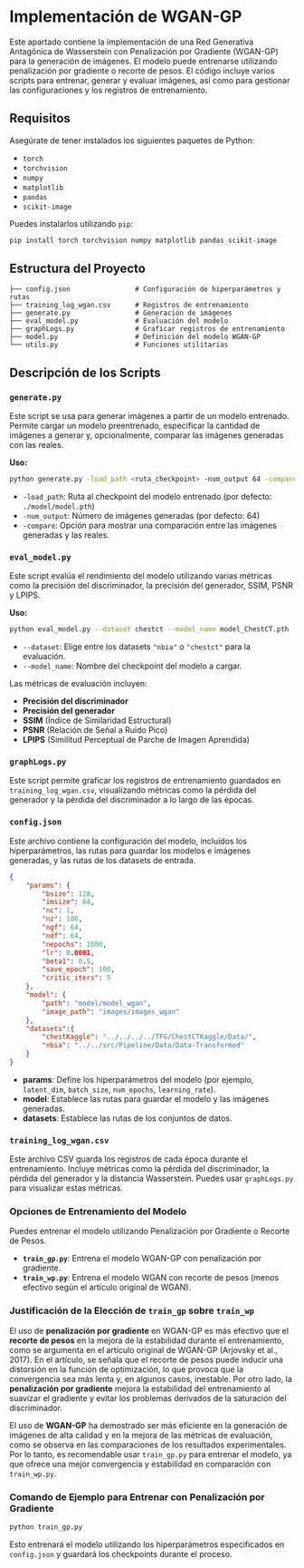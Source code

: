 # Implementación de WGAN-GP

Este apartado contiene la implementación de una Red Generativa Antagónica de Wasserstein con Penalización por Gradiente (WGAN-GP) para la generación de imágenes. El modelo puede entrenarse utilizando penalización por gradiente o recorte de pesos. El código incluye varios scripts para entrenar, generar y evaluar imágenes, así como para gestionar las configuraciones y los registros de entrenamiento.

## Requisitos

Asegúrate de tener instalados los siguientes paquetes de Python:

- `torch`
- `torchvision`
- `numpy`
- `matplotlib`
- `pandas`
- `scikit-image`

Puedes instalarlos utilizando `pip`:

```bash
pip install torch torchvision numpy matplotlib pandas scikit-image
```

## Estructura del Proyecto

```plaintext
├── config.json                # Configuración de hiperparámetros y rutas
├── training_log_wgan.csv      # Registros de entrenamiento
├── generate.py                # Generación de imágenes
├── eval_model.py              # Evaluación del modelo
├── graphLogs.py               # Graficar registros de entrenamiento
├── model.py                   # Definición del modelo WGAN-GP
└── utils.py                   # Funciones utilitarias
```

## Descripción de los Scripts

### `generate.py`

Este script se usa para generar imágenes a partir de un modelo entrenado. Permite cargar un modelo preentrenado, especificar la cantidad de imágenes a generar y, opcionalmente, comparar las imágenes generadas con las reales.

**Uso:**

```bash
python generate.py -load_path <ruta_checkpoint> -num_output 64 -compare
```

- `-load_path`: Ruta al checkpoint del modelo entrenado (por defecto: `./model/model.pth`)
- `-num_output`: Número de imágenes generadas (por defecto: 64)
- `-compare`: Opción para mostrar una comparación entre las imágenes generadas y las reales.

### `eval_model.py`

Este script evalúa el rendimiento del modelo utilizando varias métricas como la precisión del discriminador, la precisión del generador, SSIM, PSNR y LPIPS.

**Uso:**

```bash
python eval_model.py --dataset chestct --model_name model_ChestCT.pth
```

- `--dataset`: Elige entre los datasets `"nbia"` o `"chestct"` para la evaluación.
- `--model_name`: Nombre del checkpoint del modelo a cargar.

Las métricas de evaluación incluyen:
- **Precisión del discriminador**
- **Precisión del generador**
- **SSIM** (Índice de Similaridad Estructural)
- **PSNR** (Relación de Señal a Ruido Pico)
- **LPIPS** (Similitud Perceptual de Parche de Imagen Aprendida)

### `graphLogs.py`

Este script permite graficar los registros de entrenamiento guardados en `training_log_wgan.csv`, visualizando métricas como la pérdida del generador y la pérdida del discriminador a lo largo de las épocas.

### `config.json`

Este archivo contiene la configuración del modelo, incluidos los hiperparámetros, las rutas para guardar los modelos e imágenes generadas, y las rutas de los datasets de entrada.

```json
{
    "params": {
        "bsize": 128,
        "imsize": 64,
        "nc": 1,
        "nz": 100,
        "ngf": 64,
        "ndf": 64,
        "nepochs": 1000,
        "lr": 0.0001,
        "beta1": 0.5,
        "save_epoch": 100,
        "critic_iters": 5
    },
    "model": {
        "path": "model/model_wgan",
        "image_path": "images/images_wgan"
    },
    "datasets":{
        "chestKaggle": "../../../../TFG/ChestCTKaggle/Data/",
        "nbia": "../../src/Pipeline/Data/Data-Transformed"
    }
}
```

- **params**: Define los hiperparámetros del modelo (por ejemplo, `latent_dim`, `batch_size`, `num_epochs`, `learning_rate`).
- **model**: Establece las rutas para guardar el modelo y las imágenes generadas.
- **datasets**: Establece las rutas de los conjuntos de datos.

### `training_log_wgan.csv`

Este archivo CSV guarda los registros de cada época durante el entrenamiento. Incluye métricas como la pérdida del discriminador, la pérdida del generador y la distancia Wasserstein. Puedes usar `graphLogs.py` para visualizar estas métricas.

### Opciones de Entrenamiento del Modelo

Puedes entrenar el modelo utilizando Penalización por Gradiente o Recorte de Pesos.

- **`train_gp.py`**: Entrena el modelo WGAN-GP con penalización por gradiente.
- **`train_wp.py`**: Entrena el modelo WGAN con recorte de pesos (menos efectivo según el artículo original de WGAN).

### Justificación de la Elección de `train_gp` sobre `train_wp`

El uso de **penalización por gradiente** en WGAN-GP es más efectivo que el **recorte de pesos** en la mejora de la estabilidad durante el entrenamiento, como se argumenta en el artículo original de WGAN-GP (Arjovsky et al., 2017). En el artículo, se señala que el recorte de pesos puede inducir una distorsión en la función de optimización, lo que provoca que la convergencia sea más lenta y, en algunos casos, inestable. Por otro lado, la **penalización por gradiente** mejora la estabilidad del entrenamiento al suavizar el gradiente y evitar los problemas derivados de la saturación del discriminador.

El uso de **WGAN-GP** ha demostrado ser más eficiente en la generación de imágenes de alta calidad y en la mejora de las métricas de evaluación, como se observa en las comparaciones de los resultados experimentales. Por lo tanto, es recomendable usar `train_gp.py` para entrenar el modelo, ya que ofrece una mejor convergencia y estabilidad en comparación con `train_wp.py`.

### Comando de Ejemplo para Entrenar con Penalización por Gradiente

```bash
python train_gp.py
```

Esto entrenará el modelo utilizando los hiperparámetros especificados en `config.json` y guardará los checkpoints durante el proceso.